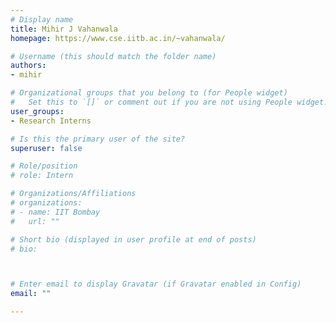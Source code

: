 ```yaml
---
# Display name
title: Mihir J Vahanwala
homepage: https://www.cse.iitb.ac.in/~vahanwala/

# Username (this should match the folder name)
authors:
- mihir

# Organizational groups that you belong to (for People widget)
#   Set this to `[]` or comment out if you are not using People widget.
user_groups:
- Research Interns

# Is this the primary user of the site?
superuser: false

# Role/position
# role: Intern

# Organizations/Affiliations
# organizations:
# - name: IIT Bombay
#   url: ""

# Short bio (displayed in user profile at end of posts)
# bio: 



# Enter email to display Gravatar (if Gravatar enabled in Config)
email: ""

---
```

